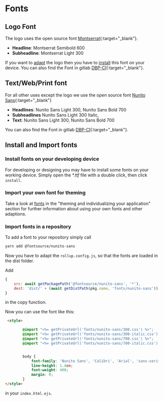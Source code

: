 # Fonts

## Logo Font
The logo uses the open source font [Montserrat](https://github.com/JulietaUla/Montserrat){:target="_blank"}.

- **Headline**: Montserrat Semibold 600
- **Subheadline**: Montserrat Light 300

If you want to [adapt](../logo/adaption) the logo then you have to [install](#install-fonts-on-your-developing-device) this font on your device.
You can also find the Font in gitlab [DBP-CI](https://gitlab.tugraz.at/dbp/dbp-ci/-/tree/main/fonts/Montserrat){:target="_blank"}.

## Text/Web/Print font
For all other uses except the logo we use the open source font [Nunito Sans](https://github.com/googlefonts/NunitoSans){:target="_blank"}

- **Headlines**: Nunito Sans Light 300, Nunito Sans Bold 700
- **Subheadlines** Nunito Sans Light 300 Italic,
- **Text**: Nunito Sans Light 300, Nunito Sans Bold 700

You can also find the Font in gitlab [DBP-CI](https://gitlab.tugraz.at/dbp/dbp-ci/-/tree/main/fonts/Nunito_Sans){:target="_blank"}.

## Install and Import fonts

### Install fonts on your developing device
For developing or designing you may have to install some fonts on your working device.
Simply open the *\*.ttf* file with a double click, then click `install`.

### Import your own font for theming
Take a look at [fonts](../frontend/theming/#fonts) in the "theming and individualizing your application" section for further information about using your own fonts and other adaptions. 

### Import fonts in a repository

To add a font to your repository simply call
```bash
yarn add @fontsource/nunito-sans
```
Now you have to adapt the `rollup.config.js`, 
so that the fonts are loaded in the dist folder.

Add 
```js
{
    src: await getPackagePath('@fontsource/nunito-sans', '*'),
    dest: 'dist/' + (await getDistPath(pkg.name, 'fonts/nunito-sans')),
}
```
in the copy function.


Now you can use the font like this:

```html
 <style>

        @import "<%= getPrivateUrl('fonts/nunito-sans/300.css') %>";
        @import "<%= getPrivateUrl('fonts/nunito-sans/300-italic.css') %>";
        @import "<%= getPrivateUrl('fonts/nunito-sans/700.css') %>";
        @import "<%= getPrivateUrl('fonts/nunito-sans/700-italic.css') %>";


        body {
            font-family: 'Nunito Sans', 'Calibri', 'Arial', 'sans-serif';
            line-height: 1.4em;
            font-weight: 400;
            margin: 0;
        }
</style>
```
in your `index.html.ejs`.




